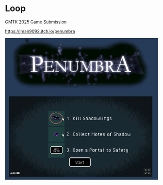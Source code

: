 # Loop

GMTK 2025 Game Submission

https://jman9092.itch.io/penumbra

![screenshot of game page](./game.png)

